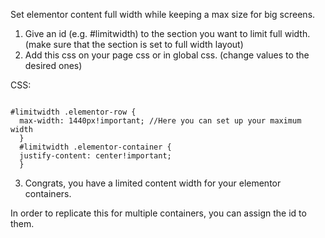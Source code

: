 Set elementor content full width while keeping a max size for big screens. 

1. Give an id (e.g. #limitwidth) to the section you want to limit full width. (make sure that the section is set to full width layout)
2. Add this css on your page css or in global css. (change values to the desired ones)

CSS:


```

#limitwidth .elementor-row {
  max-width: 1440px!important; //Here you can set up your maximum width
  }
  #limitwidth .elementor-container {
  justify-content: center!important; 
  }
```

3. Congrats, you have a limited content width for your elementor containers. 

In order to replicate this for multiple containers, you can assign the id to them.

